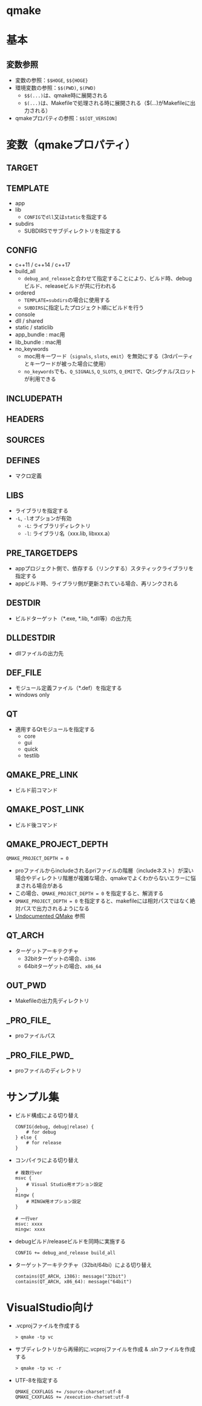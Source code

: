 # qmake

# 基本

## 変数参照

- 変数の参照：`$$HOGE`, `$${HOGE}`
- 環境変数の参照：`$$(PWD)`, `$(PWD)`
    - `$$(...)`は、qmake時に展開される
    - `$(...)`は、Makefileで処理される時に展開される（$(...)がMakefileに出力される）
- qmakeプロパティの参照：`$$[QT_VERSION]`

# 変数（qmakeプロパティ）

## TARGET

## TEMPLATE

- app
- lib
    - `CONFIG`で`dll`又は`static`を指定する
- subdirs
    - SUBDIRSでサブディレクトリを指定する

## CONFIG

- c++11 / c++14 / c++17
- build_all
    - `debug_and_release`と合わせて指定することにより、ビルド時、debugビルド、releaseビルドが共に行われる
- ordered
    - `TEMPLATE=subdirs`の場合に使用する
    - `SUBDIRS`に指定したプロジェクト順にビルドを行う
- console
- dll / shared
- static / staticlib
- app_bundle : mac用
- lib_bundle : mac用
- no_keywords
    - moc用キーワード（`signals`, `slots`, `emit`）を無効にする（3rdパーティとキーワードが被った場合に使用）
    - `no_keywords`でも、`Q_SIGNALS`, `Q_SLOTS`, `Q_EMIT`で、Qtシグナル/スロットが利用できる

## INCLUDEPATH

## HEADERS

## SOURCES

## DEFINES

- マクロ定義

## LIBS

- ライブラリを指定する
- `-L`, `-l`オプションが有効
    - `-L`: ライブラリディレクトリ
    - `-l`: ライブラリ名（xxx.lib, libxxx.a）

## PRE_TARGETDEPS

- appプロジェクト側で、依存する（リンクする）スタティックライブラリを指定する
- appビルド時、ライブラリ側が更新されている場合、再リンクされる

## DESTDIR

- ビルドターゲット（*.exe, *.lib, *.dll等）の出力先

## DLLDESTDIR

- dllファイルの出力先

## DEF_FILE

- モジュール定義ファイル（*.def）を指定する
- windows only

## QT

- 適用するQtモジュールを指定する
    - core
    - gui
    - quick
    - testlib

## QMAKE_PRE_LINK

- ビルド前コマンド

## QMAKE_POST_LINK

- ビルド後コマンド

## QMAKE_PROJECT_DEPTH

```
QMAKE_PROJECT_DEPTH = 0
```
- proファイルからincludeされるpriファイルの階層（includeネスト）が深い場合やディレクトリ階層が複雑な場合、qmakeでよくわからないエラーに悩まされる場合がある
- この場合、`QMAKE_PROJECT_DEPTH = 0` を指定すると、解消する
- `QMAKE_PROJECT_DEPTH = 0` を指定すると、makefileには相対パスではなく絶対パスで出力されるようになる
- [Undocumented QMake](https://wiki.qt.io/Undocumented_QMake) 参照

## QT_ARCH

- ターゲットアーキテクチャ
    - 32bitターゲットの場合、`i386`
    - 64bitターゲットの場合、`x86_64`

## OUT_PWD

- Makefileの出力先ディレクトリ

## \_PRO_FILE_

- proファイルパス

## \_PRO_FILE_PWD_

- proファイルのディレクトリ

# サンプル集

- ビルド構成による切り替え
    ```
    CONFIG(debug, debug|relase) {
        # for debug
    } else {
        # for release
    }
    ```
- コンパイラによる切り替え
    ```
    # 複数行ver
    msvc {
        # Visual Studio用オプション設定
    }
    mingw {
        # MINGW用オプション設定
    }

    # 一行ver
    msvc: xxxx
    mingw: xxxx
    ```
- debugビルド/releaseビルドを同時に実施する
    ```
    CONFIG += debug_and_release build_all
    ```

- ターゲットアーキテクチャ（32bit/64bi）による切り替え
    ```
    contains(QT_ARCH, i386): message("32bit")
    contains(QT_ARCH, x86_64): message("64bit")
    ```


# VisualStudio向け

- .vcprojファイルを作成する
    ```
    > qmake -tp vc
    ```
- サブディレクトリから再帰的に.vcprojファイルを作成 & .slnファイルを作成する
    ```
    > qmake -tp vc -r
    ```
- UTF-8を指定する
    ```
    QMAKE_CXXFLAGS += /source-charset:utf-8
    QMAKE_CXXFLAGS += /execution-charset:utf-8
    ```
